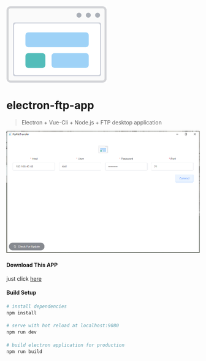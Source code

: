 ![N|Solid](https://github.com/cker321/electron-ftp-app/blob/master/static/logo.png?raw=true)
# electron-ftp-app

> Electron + Vue-Cli + Node.js + FTP desktop application
>
![N|Solid](https://github.com/cker321/electron-ftp-app/blob/master/static/alook.png?raw=true)
#### Download This APP

just click [here](https://github.com/cker321/electron-ftp-app/releases/download/latest/Ftp-File-Transfer.Setup.4.1.6.exe)

#### Build Setup

``` bash
# install dependencies
npm install

# serve with hot reload at localhost:9080
npm run dev

# build electron application for production
npm run build

```
